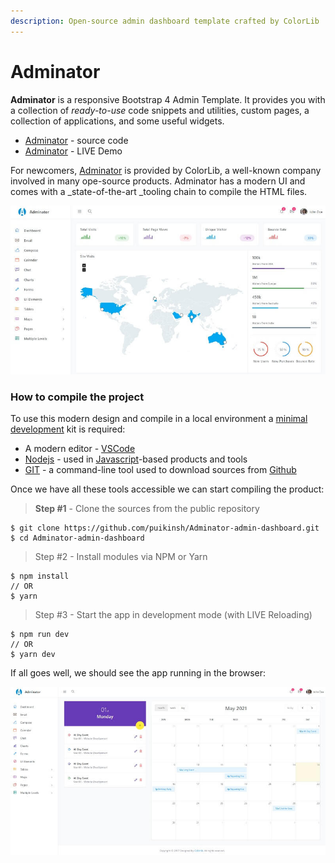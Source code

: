 ```yaml
---
description: Open-source admin dashboard template crafted by ColorLib
---
```


# Adminator

**Adminator** is a responsive Bootstrap 4 Admin Template. It provides you with a collection of _ready-to-use_ code snippets and utilities, custom pages, a collection of applications, and some useful widgets.

* [Adminator](https://github.com/puikinsh/Adminator-admin-dashboard) - source code
* [Adminator](https://colorlib.com/polygon/adminator/index.html) - LIVE Demo

For newcomers, [Adminator](https://appseed.us/admin-dashboards/django-dashboard-adminator) is provided by ColorLib, a well-known company involved in many ope-source products. Adminator has a modern UI and comes with a _state-of-the-art _tooling chain to compile the HTML files.

![Adminator - Open-source Bootstrap Template.](../../.gitbook/assets/adminator-bootstrap-template.jpg)

### How to compile the project

To use this modern design and compile in a local environment a [minimal development](../tutorials/minimal-programming-kit.md) kit is required:

* A modern editor - [VSCode](https://code.visualstudio.com)
* [Nodejs](https://nodejs.org/en/) - used in [Javascript](https://developer.mozilla.org/en-US/docs/Web/JavaScript)-based products and tools 
* [GIT](https://git-scm.com) - a command-line tool used to download sources from [Github](https://github.com)

Once we have all these tools accessible we can start compiling the product:

> **Step #1** - Clone the sources from the public repository

```
$ git clone https://github.com/puikinsh/Adminator-admin-dashboard.git
$ cd Adminator-admin-dashboard
```

> Step #2 - Install modules via NPM or Yarn

```
$ npm install
// OR
$ yarn
```

> Step #3 - Start the app in development mode (with LIVE Reloading)

```
$ npm run dev
// OR
$ yarn dev
```

If all goes well, we should see the app running in the browser:

![Adminator - Calendar Page.](../../.gitbook/assets/adminator-bootstrap-calendar-page.jpg)
